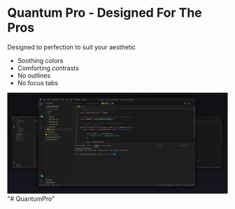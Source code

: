 # Quantum Pro - Designed For The Pros
Designed to perfection to suit your aesthetic
 - Soothing colors
 - Comforting contrasts
 - No outlines
 - No focus tabs

 <img src="saved.png"/>"# QuantumPro" 
